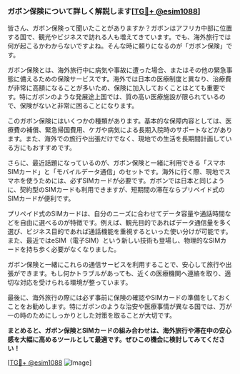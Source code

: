 ### ガボン保険について詳しく解説します[[TG💪+ @esim1088](https://t.me/s/esim1088)]

皆さん、ガボン保険って聞いたことがありますか？ガボンはアフリカ中部に位置する国で、観光やビジネスで訪れる人も増えてきています。でも、海外旅行では何が起こるかわからないですよね。そんな時に頼りになるのが「ガボン保険」です。

ガボン保険とは、海外旅行中に病気や事故に遭った場合、またはその他の緊急事態に備えるための保険サービスです。海外では日本の医療制度と異なり、治療費が非常に高額になることが多いため、保険に加入しておくことはとても重要です。特にガボンのような発展途上国では、質の高い医療施設が限られているので、保険がないと非常に困ることになります。

このガボン保険にはいくつかの種類があります。基本的な保障内容としては、医療費の補償、緊急帰国費用、ケガや病気による長期入院時のサポートなどがあります。また、海外での旅行や出張だけでなく、現地での生活を長期間計画している方にもおすすめです。

さらに、最近話題になっているのが、ガボン保険と一緒に利用できる「スマホSIMカード」と「モバイルデータ通信」のセットです。海外に行く際、現地でスマホを使うためには、必ずSIMカードが必要です。ガボンでは日本と同じように、契約型のSIMカードも利用できますが、短期間の滞在ならプリペイド式のSIMカードが便利です。

プリペイド式のSIMカードは、自分のニーズに合わせてデータ容量や通話時間などを自由に選べるのが特徴です。例えば、観光目的であればデータ通信量を多く選び、ビジネス目的であれば通話機能を重視するといった使い分けが可能です。また、最近ではeSIM（電子SIM）という新しい技術も登場し、物理的なSIMカードを持ち歩く必要がなくなりました。

ガボン保険と一緒にこれらの通信サービスを利用することで、安心して旅行や出張ができます。もし何かトラブルがあっても、近くの医療機関へ連絡を取り、適切な対応を受けられる環境が整っています。

最後に、海外旅行の際には必ず事前に保険の確認やSIMカードの準備をしておくことをお勧めします。特にガボンのような治安や医療事情が異なる国では、万が一の時のためにしっかりとした対策を取ることが大切です。

**まとめると、ガボン保険とSIMカードの組み合わせは、海外旅行や滞在中の安心感を大幅に高めるツールとして最適です。ぜひこの機会に検討してみてください！**

[[TG💪+ @esim1088](https://t.me/s/esim1088) ![Image](https://i.postimg.cc/Y0z9fWf4/image.png)]